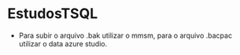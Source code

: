 # EstudosTSQL

 - Para subir o arquivo .bak utilizar o mmsm, para o arquivo .bacpac utilizar o data azure studio.
